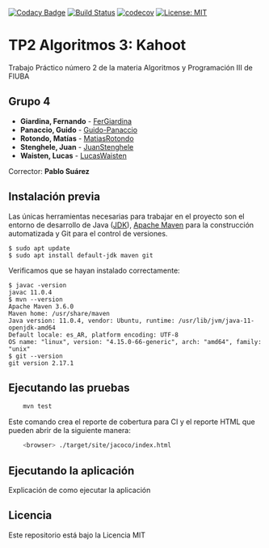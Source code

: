 [![Codacy Badge](https://api.codacy.com/project/badge/Grade/e6b882e6197e4dc196282caee9580a60)](https://app.codacy.com/gh/Algoritmos-3-FIUBA/TP2?utm_source=github.com&utm_medium=referral&utm_content=Algoritmos-3-FIUBA/TP2&utm_campaign=Badge_Grade_Settings)
[![Build Status](https://travis-ci.org/Algoritmos-3-FIUBA/TP2.svg?branch=master)](https://travis-ci.org/Algoritmos-3-FIUBA/TP2)
[![codecov](https://codecov.io/gh/Algoritmos-3-FIUBA/TP2/branch/master/graph/badge.svg)](https://codecov.io/gh/Algoritmos-3-FIUBA/TP2)
[![License: MIT](https://img.shields.io/badge/License-MIT-yellow.svg)](https://opensource.org/licenses/MIT)



# TP2 Algoritmos 3: Kahoot

Trabajo Práctico número 2 de la materia Algoritmos y Programación III de FIUBA

## Grupo 4

* **Giardina, Fernando** - [FerGiardina](https://github.com/FerGiardina)
* **Panaccio, Guido** - [Guido-Panaccio](https://github.com/Guido-Panaccio)
* **Rotondo, Matías** - [MatiasRotondo](https://github.com/MatiasRotondo)
* **Stenghele, Juan** - [JuanStenghele](https://github.com/JuanStenghele)
* **Waisten, Lucas** - [LucasWaisten](https://github.com/LucasWaisten)

Corrector: **Pablo Suárez**

## Instalación previa

Las únicas herramientas necesarias para trabajar en el proyecto son el entorno de desarrollo de Java ([JDK](https://www.oracle.com/technetwork/java/javase/downloads/jdk8-downloads-2133151.html)), [Apache Maven](https://maven.apache.org) para la construcción automatizada y Git para el control de versiones.

```console
$ sudo apt update
$ sudo apt install default-jdk maven git
```

Verificamos que se hayan instalado correctamente:

```console
$ javac -version
javac 11.0.4
$ mvn --version
Apache Maven 3.6.0
Maven home: /usr/share/maven
Java version: 11.0.4, vendor: Ubuntu, runtime: /usr/lib/jvm/java-11-openjdk-amd64
Default locale: es_AR, platform encoding: UTF-8
OS name: "linux", version: "4.15.0-66-generic", arch: "amd64", family: "unix"
$ git --version
git version 2.17.1
```

## Ejecutando las pruebas

```bash
    mvn test
```

Este comando crea el reporte de cobertura para CI y el reporte HTML que pueden abrir de la siguiente manera:

```bash
    <browser> ./target/site/jacoco/index.html
```

## Ejecutando la aplicación

Explicación de como ejecutar la aplicación

## Licencia

Este repositorio está bajo la Licencia MIT
